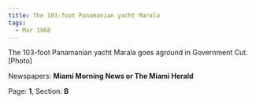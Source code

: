 ```yaml
---  
title: The 103-foot Panamanian yacht Marala  
tags:  
  - Mar 1968  
---  
```

  
The 103-foot Panamanian yacht Marala goes aground in Government Cut. [Photo]  
  
Newspapers: **Miami Morning News or The Miami Herald**  
  
Page: **1**, Section: **B** 
